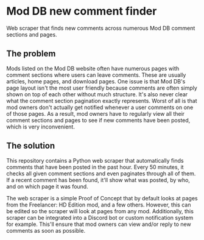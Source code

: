 # Mod DB new comment finder
Web scraper that finds new comments across numerous Mod DB comment sections and pages.

## The problem
Mods listed on the Mod DB website often have numerous pages with comment sections where users can leave comments. These are usually articles, home pages, and download pages. One issue is that Mod DB's page layout isn't the most user friendly because comments are often simply shown on top of each other without much structure. It's also never clear what the comment section pagination exactly represents. Worst of all is that mod owners don't actually get notified whenever a user comments on one of those pages.
As a result, mod owners have to regularly view all their comment sections and pages to see if new comments have been posted, which is very inconvenient.

## The solution
This repository contains a Python web scraper that automatically finds comments that have been posted in the past hour. Every 50 minutes, it checks all given comment sections and even paginates through all of them. If a recent comment has been found, it'll show what was posted, by who, and on which page it was found.

The web scraper is a simple Proof of Concept that by default looks at pages from the Freelancer: HD Edition mod, and a few others. However, this can be edited so the scraper will look at pages from any mod. Additionally, this scraper can be integrated into a Discord bot or custom notification system for example. This'll ensure that mod owners can view and/or reply to new comments as soon as possible.
